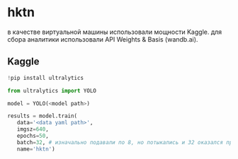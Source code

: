 # hktn

в качестве виртуальной машины использовали мощности Kaggle. для сбора аналитики использовали API Weights & Basis (wandb.ai).

## Kaggle

```python
!pip install ultralytics
```

```python
from ultralytics import YOLO

model = YOLO(<model path>)

results = model.train(
   data='<data yaml path>',
   imgsz=640,
   epochs=50,
   batch=32, # изначально подавали по 8, но потыкались и 32 оказался продуктивнее всех
   name='hktn')
```
